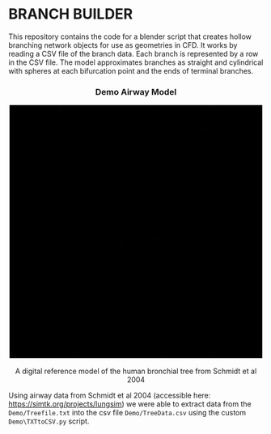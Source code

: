 # BRANCH BUILDER

This repository contains the code for a blender script that creates hollow branching network objects for use as geometries in CFD. It works by reading a CSV file of the branch data. Each branch is represented by a row in the CSV file. The model approximates branches as straight and cylindrical with spheres at each bifurcation point and the ends of terminal branches. 

<div align="center" margin-top = "">
  <h3> Demo Airway Model</h3>
  <img src="Images/buildGenAnimation.gif" alt="drawing" width="500" margin-top = "100px"/>
  <p>A digital reference model of the human bronchial tree from Schmidt et al 2004</p>
</div>

Using airway data from Schmidt et al 2004 (accessible here: https://simtk.org/projects/lungsim) we were able to extract data from the `Demo/Treefile.txt` into the csv file `Demo/TreeData.csv` using the custom `Demo\TXTtoCSV.py` script. 


